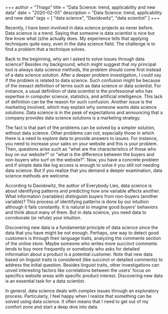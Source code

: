 +++
author = "Thiago"
title = "Data Science: trend, applicability and new data"
date = "2020-02-05"
description = "Data Science: trend, applicability and new data"
tags = [
    "data science", "Davidowitz", "data scientist"
]
+++


Recently, I have been involved in data science projects as never before.
Data science is a trend.  Saying that someone is data scientist is nice but few know what (s)he actually does. My experience tells that applying techniques quite easy, even in the data science field. The challenge is to find a problem that a technique solves.

Back to the beginning, why am I asked to solve issues through data science? Besides my background, which might suggest that my principal tool is always data science methods, the problem should come first instead of a data science solution. After a deeper problem investigation, I could say if the problem is related to data science. Such confusion might be because of the inexact definition of terms such as data science or data scientist. For instance, a usual definition of data scientist is the professional who has expertise in computer science, statistics, and artificial intelligence. This lack of definition can be the reason for such confusion.   Another issue is the marketing involved, which may explain why someone wants data science solutions. Data science is in the peak of expectations and announcing that a company provides data science solutions is a marketing strategy.  

The fact is that part of the problems can be solved by a simpler solution, without data science. Other problems can not, especially those in which there is a need to explore data to provide answers to issues. For instance, you need to increase your sales on your website and this is your problem. Then, questions arise such as  "what are the characteristics of those who buy on our website?" or "what is the difference between the buyers and non-buyers who surf on the website?".  Now, you have a concrete problem and if simple data like log access is enough to solve it you still not needing data science. But if you realize that you demand a deeper examination, data science methods are welcome.

According to Davidowitz, the author of Everybody Lies,  data science is about identifying patterns and predicting how one variable affects another.  What information (variables) distinguish buyers from non-buyers (another variable)? This process of identifying patterns is done by our intuition although it fails constantly. It is natural to imagine good buyers' behaviors and think about many of them. But in data science, you need data to corroborate (or refute) your intuition. 

Discovering new data is a fundamental principle of data science since the data that you have might be not enough.  Perhaps, one way to detect good customers is through their language traits, analyzing the comments section of the online store.  Maybe someone who writes more succinct comments tends to buy more frequently or somebody who asks for detailed information about a product is a potential customer. Note that new data based on linguist traits is considered (like succinct or detailed comments) to address the initial question. Besides linguist traits, other investigations can unveil interesting factors like correlations between the users' focus on specifics website areas with specific product interest. Discovering new data is an essential task for a data scientist.

In general, data science deals with complex issues through an exploratory process. Particularly, I feel happy when I realize that something can be solved using data science. It often means that I need to get out of my comfort zone and start a deep dive into data.